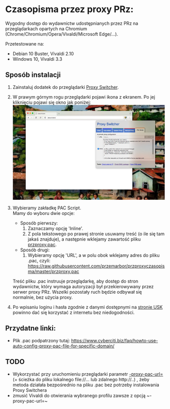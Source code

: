 # Czasopisma przez proxy PRz:
Wygodny dostęp do wydawnictw udostępnianych przez PRz na przeglądarkach opartych na Chromium (Chrome/Chromium/Opera/Vivaldi/Microsoft Edge/...).

Przetestowane na: 

 - Debian 10 Buster, Vivaldi 2.10
 - Windows 10, Vivaldi 3.3

## Sposób instalacji

1. Zainstaluj dodatek do przeglądarki [Proxy Switcher]( https://chrome.google.com/webstore/detail/proxy-switcher-and-manage/onnfghpihccifgojkpnnncpagjcdbjod).
2. W prawym górnym rogu przeglądarki pojawi ikona z ekranem. Po jej kliknięciu pojawi się okno jak poniżej:
 ![Alt](Figures/unnamed.jpg "") 
3. Wybieramy zakładkę PAC Script.  
   Mamy do wyboru dwie opcje:
    * Sposób pierwszy:
      1. Zaznaczamy opcję 'Inline'. 
      2. Z pola tekstowego po prawej stronie usuwamy treść (o ile się tam jakaś znajduje), a następnie wklejamy zawartość pliku [przproxy.pac](https://raw.githubusercontent.com/przemarbor/przproxyczasopisma/master/przproxy.pac).  
    * Sposób drugi:
	  1. Wybieramy opcję 'URL', a w polu obok wklejamy adres do pliku .pac, czyli: https://raw.githubusercontent.com/przemarbor/przproxyczasopisma/master/przproxy.pac 
	  
    Treść pliku .pac instruuje przeglądarkę, aby dostęp do stron wydawnictw, który wymaga autoryzacji był przekierowywany przez serwer proxy PRz. Wszelki pozostały ruch będzie odbywał się normalnie, bez użycia proxy. 
 
 
4. Po wpisaniu loginu i hasła zgodnie z danymi dostępnymi na [stronie USK](https://usk.prz.edu.pl) powinno dać się korzystać z internetu bez niedogodności.


## Przydatne linki:
 - Plik .pac podpatrzony tutaj: https://www.cyberciti.biz/faq/howto-use-auto-config-proxy-pac-file-for-specific-domain/

## TODO
 - Wykorzystać przy uruchomieniu przeglądarki parametr [-proxy-pac-url=<pac-file-url>](https://www.chromium.org/developers/design-documents/network-settings) (+ ścieżka do pliku lokalnego file://... lub zdalnego http://..)  , żeby metoda działała bezpośrednio na pliku .pac bez potrzeby instalowania Proxy Switchera
 - zmusić Vivaldi do otwierania wybranego profilu zawsze z opcją ~-proxy-pac-url=~

